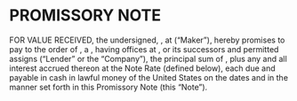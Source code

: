 PROMISSORY NOTE
====

**<variable id="amount" value="1%2C000.00%20USD" format="0%2C0.00%20CCC"/>** **<variable id="date" value="01%2F30%2F2018"/>**

FOR VALUE RECEIVED, the undersigned, **<variable id="maker" value="%22Daniel%22"/>**, **<if id="individual" value="an%20individual%20residing" whenTrue="an%20individual%20residing" whenFalse="a%20company%20registered"/>** at **<variable id="makerAddress" value="%221%20Main%20Street%22"/>** (“Maker”), hereby promises to pay to the order of **<variable id="lender" value="%22Clause%20Inc.%22"/>**, a **<variable id="legalEntity" value="CORP"/>**, having offices at **<variable id="lenderAddress" value="%22246%205th%20Ave%2C%203rd%20Fl%2C%20New%20York%2C%20NY%2010001%22"/>**, or its successors and permitted assigns (“Lender” or the “Company”), the principal sum of **<variable id="principal" value="500.00%20USD" format="0%2C0.00%20CCC"/>**, plus any and all interest accrued thereon at the Note Rate (defined below), each due and payable in cash in lawful money of the United States on the dates and in the manner set forth in this Promissory Note (this “Note”).
